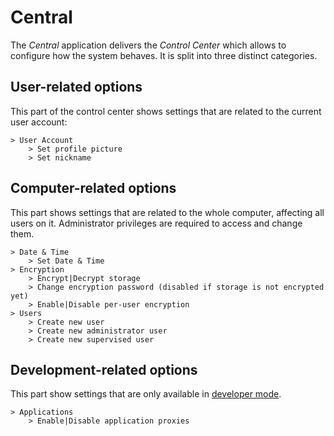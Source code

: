 # Central

The _Central_ application delivers the _Control Center_ which allows to configure how the system behaves. It is split into three distinct categories.

## User-related options

This part of the control center shows settings that are related to the current user account:

```
> User Account
    > Set profile picture
    > Set nickname
```

## Computer-related options

This part shows settings that are related to the whole computer, affecting all users on it. Administrator privileges are required to access and change them.

```
> Date & Time
    > Set Date & Time
> Encryption
    > Encrypt|Decrypt storage
    > Change encryption password (disabled if storage is not encrypted yet)
    > Enable|Disable per-user encryption
> Users
    > Create new user
    > Create new administrator user
    > Create new supervised user
```

## Development-related options

This part show settings that are only available in [developer mode](../technical/dev-mode.md).

```
> Applications
    > Enable|Disable application proxies
```
